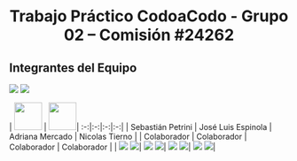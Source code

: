 <h1 align = "center">Trabajo Práctico CodoaCodo - Grupo 02 – Comisión #24262</h1>

## Integrantes del Equipo
<a href="https://github.com/cac24262grupo/TP_Front/graphs/contributors" alt="Contributors">
        <img src="https://img.shields.io/github/contributors/cac24262grupo/TP_Front" /></a>
<a href="https://github.com/cac24262grupo/TP_Front/commits/main" alt="Commit activity">
        <img src="https://img.shields.io/github/commit-activity/t/cac24262grupo/TP_Front" /></a>



| <img src="https://avatars.githubusercontent.com/u/129103840?v=4" width=50>  | <img src="https://avatars.githubusercontent.com/u/128165187?v=4" width=50>|
:-:|:-:|:-:|:-:|
|   Sebastián Petrini    |   José Luis Espinola   |    Adriana Mercado     |    Nicolas Tierno      | 
|      Colaborador       |      Colaborador       |      Colaborador       |      Colaborador       |
| <a href="https://github.com/sebapetrini"><img src="https://img.shields.io/badge/github-%23121011.svg?&style=for-the-badge&logo=github&logoColor=white"/></a> <a href="https://www.linkedin.com/in/sebastian-petrini"><img src="https://img.shields.io/badge/linkedin%20-%230077B5.svg?&style=for-the-badge&logo=linkedin&logoColor=white"/></a>| <a href="https://github.com/JoseLuisEspinola"><img src="https://img.shields.io/badge/github-%23121011.svg?&style=for-the-badge&logo=github&logoColor=white"/></a> <a href="https://www.linkedin.com/in/"><img src="https://img.shields.io/badge/linkedin%20-%230077B5.svg?&style=for-the-badge&logo=linkedin&logoColor=white"/></a>| <a href="https://github.com/"><img src="https://img.shields.io/badge/github-%23121011.svg?&style=for-the-badge&logo=github&logoColor=white"/></a> <a href="https://www.linkedin.com/in/"><img src="https://img.shields.io/badge/linkedin%20-%230077B5.svg?&style=for-the-badge&logo=linkedin&logoColor=white"/></a>| <a href="https://github.com/"><img src="https://img.shields.io/badge/github-%23121011.svg?&style=for-the-badge&logo=github&logoColor=white"/></a> <a href="https://www.linkedin.com/in/"><img src="https://img.shields.io/badge/linkedin%20-%230077B5.svg?&style=for-the-badge&logo=linkedin&logoColor=white"/></a>|
